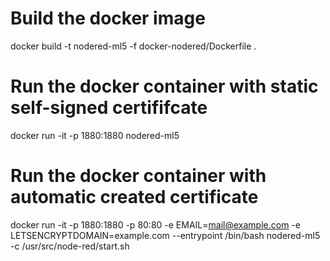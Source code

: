 # Build the docker image
docker build -t nodered-ml5 -f docker-nodered/Dockerfile .

# Run the docker container with static self-signed certififcate
docker run -it -p 1880:1880 nodered-ml5

# Run the docker container with automatic created certificate
docker run -it -p 1880:1880 -p 80:80 -e EMAIL=mail@example.com -e LETSENCRYPTDOMAIN=example.com --entrypoint /bin/bash nodered-ml5 -c /usr/src/node-red/start.sh

